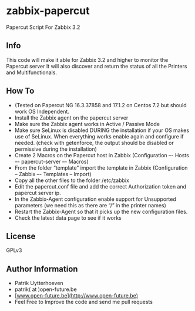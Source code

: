 # zabbix-papercut
Papercut Script For Zabbix 3.2

Info
-----
This code will make it able for Zabbix 3.2 and higher to monitor the Papercut server
It will also discover and return the status of all the Printers and Multifunctionals.


How To
-------

* (Tested on Papercut  NG 16.3.37858 and 17.1.2 on Centos 7.2 but should work OS Independent.
* Install the Zabbix agent on the papercut server 
* Make sure the Zabbix agent works in Active / Passive Mode
* Make sure SeLinux is disabled DURING the installation if your OS makes use of SeLinux. When everything works enable again and configure if needed. (check with getenforce, the output should be disabled or permissive during the installation)
* Create 2 Macros on the Papercut host in Zabbix (Configuration –- Hosts –- papercut-server –- Macros) 
* From the folder “template” import the template in Zabbix (Configuration – Zabbix –- Templates – Import)
* Copy all the other files to the folder /etc/zabbix 
* Edit the papercut.conf file and add the correct Authorization token and papercut server ip.
* In the Zabbix-Agent configuration enable support for Unsupported parameters (we need this as there are “/” in the printer names)
* Restart the Zabbix-Agent so that it picks up the new configuration files.
* Check the latest data page to see if it works


License
-------

GPLv3


Author Information
------------------

* Patrik Uytterhoeven
* patrik( at )open-future.be
* [www.open-future.be](http://www.open-future.be)
* Feel Free to Improve the code and send me pull requests
